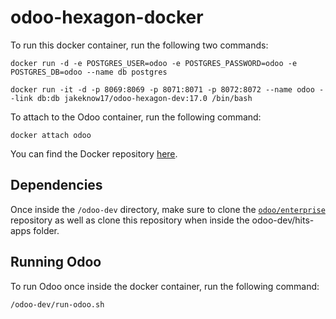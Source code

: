 # odoo-hexagon-docker

To run this docker container, run the following two commands:
```
docker run -d -e POSTGRES_USER=odoo -e POSTGRES_PASSWORD=odoo -e POSTGRES_DB=odoo --name db postgres
```
```
docker run -it -d -p 8069:8069 -p 8071:8071 -p 8072:8072 --name odoo --link db:db jakeknow17/odoo-hexagon-dev:17.0 /bin/bash
```

To attach to the Odoo container, run the following command:
```
docker attach odoo
```

You can find the Docker repository [here](https://hub.docker.com/r/jakeknow17/odoo-hexagon-dev).

## Dependencies

Once inside the `/odoo-dev` directory, make sure to clone the [`odoo/enterprise`](https://github.com/odoo/enterprise) repository as well as clone this repository when inside the odoo-dev/hits-apps folder.

## Running Odoo
To run Odoo once inside the docker container, run the following command:
```
/odoo-dev/run-odoo.sh
```
